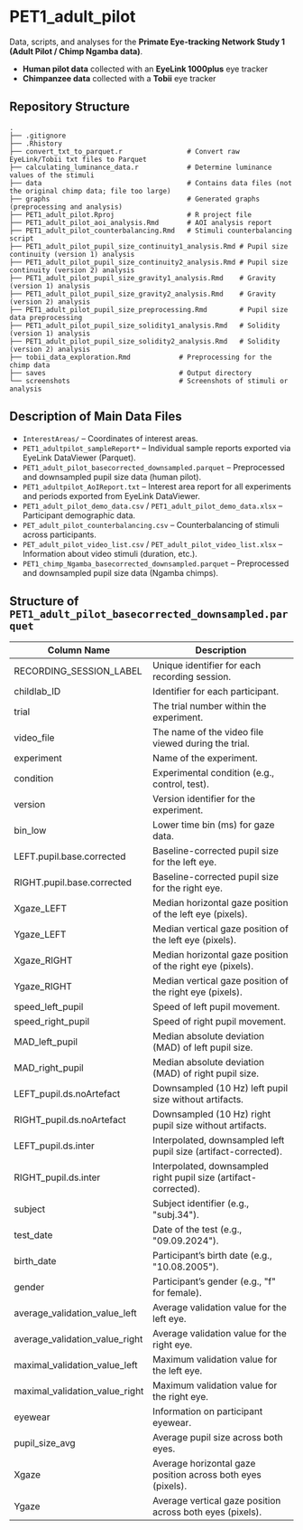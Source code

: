 # PET1_adult_pilot

Data, scripts, and analyses for the **Primate Eye-tracking Network Study 1 (Adult Pilot / Chimp Ngamba data)**.

* **Human pilot data** collected with an **EyeLink 1000plus** eye tracker  
* **Chimpanzee data** collected with a **Tobii** eye tracker  

## Repository Structure

```
.
├── .gitignore
├── .Rhistory
├── convert_txt_to_parquet.r                # Convert raw EyeLink/Tobii txt files to Parquet
├── calculating_luminance_data.r            # Determine luminance values of the stimuli
├── data                                    # Contains data files (not the original chimp data; file too large)
├── graphs                                  # Generated graphs (preprocessing and analysis)
├── PET1_adult_pilot.Rproj                  # R project file
├── PET1_adult_pilot_aoi_analysis.Rmd       # AOI analysis report
├── PET1_adult_pilot_counterbalancing.Rmd   # Stimuli counterbalancing script
├── PET1_adult_pilot_pupil_size_continuity1_analysis.Rmd # Pupil size continuity (version 1) analysis
├── PET1_adult_pilot_pupil_size_continuity2_analysis.Rmd # Pupil size continuity (version 2) analysis
├── PET1_adult_pilot_pupil_size_gravity1_analysis.Rmd    # Gravity (version 1) analysis
├── PET1_adult_pilot_pupil_size_gravity2_analysis.Rmd    # Gravity (version 2) analysis
├── PET1_adult_pilot_pupil_size_preprocessing.Rmd        # Pupil size data preprocessing
├── PET1_adult_pilot_pupil_size_solidity1_analysis.Rmd   # Solidity (version 1) analysis
├── PET1_adult_pilot_pupil_size_solidity2_analysis.Rmd   # Solidity (version 2) analysis
├── tobii_data_exploration.Rmd            # Preprocessing for the chimp data
├── saves                                 # Output directory
└── screenshots                           # Screenshots of stimuli or analysis
```

## Description of Main Data Files

* `InterestAreas/` – Coordinates of interest areas.  
* `PET1_adultpilot_sampleReport*` – Individual sample reports exported via EyeLink DataViewer (Parquet).  
* `PET1_adult_pilot_basecorrected_downsampled.parquet` – Preprocessed and downsampled pupil size data (human pilot).  
* `PET1_adultpilot_AoIReport.txt` – Interest area report for all experiments and periods exported from EyeLink DataViewer.  
* `PET1_adult_pilot_demo_data.csv` / `PET1_adult_pilot_demo_data.xlsx` – Participant demographic data.  
* `PET_adult_pilot_counterbalancing.csv` – Counterbalancing of stimuli across participants.  
* `PET_adult_pilot_video_list.csv` / `PET_adult_pilot_video_list.xlsx` – Information about video stimuli (duration, etc.).  
* `PET1_chimp_Ngamba_basecorrected_downsampled.parquet` – Preprocessed and downsampled pupil size data (Ngamba chimps).

## Structure of `PET1_adult_pilot_basecorrected_downsampled.parquet`

| Column Name                    | Description                                                        |
|--------------------------------|--------------------------------------------------------------------|
| RECORDING_SESSION_LABEL        | Unique identifier for each recording session.                      |
| childlab_ID                    | Identifier for each participant.                                   |
| trial                          | The trial number within the experiment.                            |
| video_file                     | The name of the video file viewed during the trial.                |
| experiment                     | Name of the experiment.                                            |
| condition                      | Experimental condition (e.g., control, test).                      |
| version                        | Version identifier for the experiment.                             |
| bin_low                        | Lower time bin (ms) for gaze data.                                 |
| LEFT.pupil.base.corrected      | Baseline-corrected pupil size for the left eye.                    |
| RIGHT.pupil.base.corrected     | Baseline-corrected pupil size for the right eye.                   |
| Xgaze_LEFT                     | Median horizontal gaze position of the left eye (pixels).          |
| Ygaze_LEFT                     | Median vertical gaze position of the left eye (pixels).            |
| Xgaze_RIGHT                    | Median horizontal gaze position of the right eye (pixels).         |
| Ygaze_RIGHT                    | Median vertical gaze position of the right eye (pixels).           |
| speed_left_pupil               | Speed of left pupil movement.                                      |
| speed_right_pupil              | Speed of right pupil movement.                                     |
| MAD_left_pupil                 | Median absolute deviation (MAD) of left pupil size.                |
| MAD_right_pupil                | Median absolute deviation (MAD) of right pupil size.               |
| LEFT_pupil.ds.noArtefact       | Downsampled (10 Hz) left pupil size without artifacts.             |
| RIGHT_pupil.ds.noArtefact      | Downsampled (10 Hz) right pupil size without artifacts.            |
| LEFT_pupil.ds.inter            | Interpolated, downsampled left pupil size (artifact-corrected).    |
| RIGHT_pupil.ds.inter           | Interpolated, downsampled right pupil size (artifact-corrected).   |
| subject                        | Subject identifier (e.g., "subj.34").                              |
| test_date                      | Date of the test (e.g., "09.09.2024").                             |
| birth_date                     | Participant’s birth date (e.g., "10.08.2005").                     |
| gender                         | Participant’s gender (e.g., "f" for female).                       |
| average_validation_value_left  | Average validation value for the left eye.                         |
| average_validation_value_right | Average validation value for the right eye.                        |
| maximal_validation_value_left  | Maximum validation value for the left eye.                         |
| maximal_validation_value_right | Maximum validation value for the right eye.                        |
| eyewear                        | Information on participant eyewear.                                |
| pupil_size_avg                 | Average pupil size across both eyes.                               |
| Xgaze                          | Average horizontal gaze position across both eyes (pixels).        |
| Ygaze                          | Average vertical gaze position across both eyes (pixels).          |

